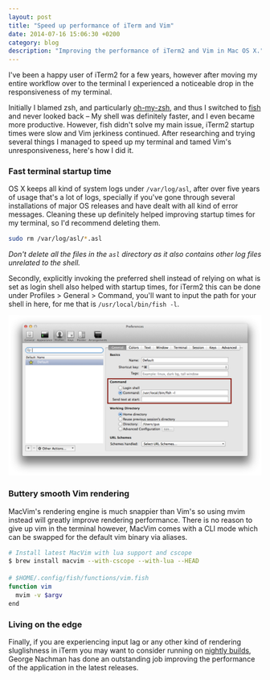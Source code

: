 ```yaml
---
layout: post
title: "Speed up performance of iTerm and Vim"
date: 2014-07-16 15:06:30 +0200
category: blog
description: "Improving the performance of iTerm2 and Vim in Mac OS X."
---
```


I've been a happy user of iTerm2 for a few years, however after moving my entire workflow over to the terminal I experienced a noticeable drop in the responsiveness of my terminal.

Initially I blamed zsh, and particularly [oh-my-zsh](https://github.com/robbyrussell/oh-my-zsh), and thus I switched to [fish](http://fishshell.com) and never looked back – My shell was definitely faster, and I even became more productive. However, fish didn't solve my main issue, iTerm2 startup times were slow and Vim jerkiness continued. After researching and trying several things I managed to speed up my terminal and tamed Vim's unresponsiveness, here's how I did it.


### Fast terminal startup time

OS X keeps all kind of system logs under ``/var/log/asl``, after over five years of usage that's a lot of logs, specially if you've gone through several installations of major OS releases and have dealt with all kind of error messages. Cleaning these up definitely helped improving startup times for my terminal, so I'd recommend deleting them.

~~~ bash
sudo rm /var/log/asl/*.asl
~~~

*Don't delete all the files in the ``asl`` directory as it also contains other log files unrelated to the shell.*

Secondly, explicitly invoking the preferred shell instead of relying on what is set as login shell also helped with startup times, for iTerm2 this can be done under Profiles > General > Command, you'll want to input the path for your shell in here, for me that is ``/usr/local/bin/fish -l``.

![Configuration window for iterm@](/assets/images/speed-up-iterm.png)

### Buttery smooth Vim rendering
MacVim's rendering engine is much snappier than Vim's so using mvim instead will greatly improve rendering performance. There is no reason to give up vim in the terminal however, MacVim comes with a CLI mode which can be swapped for the default vim binary via aliases.

~~~ bash
# Install latest MacVim with lua support and cscope
$ brew install macvim --with-cscope --with-lua --HEAD

# $HOME/.config/fish/functions/vim.fish
function vim
  mvim -v $argv
end
~~~

### Living on the edge
Finally, if you are experiencing input lag or any other kind of rendering sluglishness in iTerm you may want to consider running on [nightly builds](http://www.iterm2.com/downloads.html), George Nachman has done an outstanding job improving the performance of the application in the latest releases.
